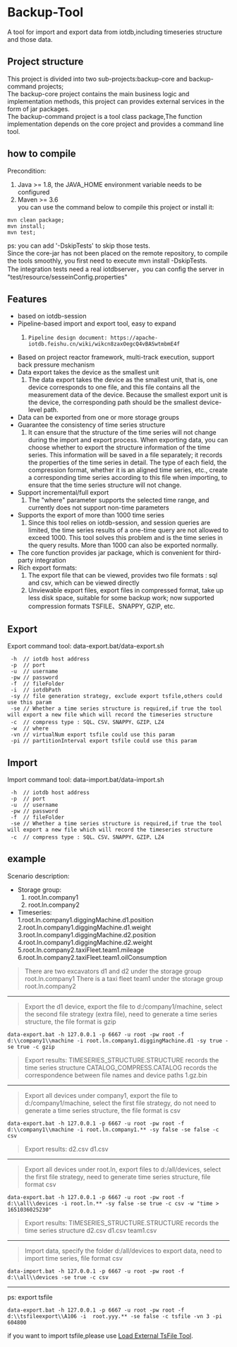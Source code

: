 <!--

    Licensed to the Apache Software Foundation (ASF) under one
    or more contributor license agreements.  See the NOTICE file
    distributed with this work for additional information
    regarding copyright ownership.  The ASF licenses this file
    to you under the Apache License, Version 2.0 (the
    "License"); you may not use this file except in compliance
    with the License.  You may obtain a copy of the License at
    
        http://www.apache.org/licenses/LICENSE-2.0
    
    Unless required by applicable law or agreed to in writing,
    software distributed under the License is distributed on an
    "AS IS" BASIS, WITHOUT WARRANTIES OR CONDITIONS OF ANY
    KIND, either express or implied.  See the License for the
    specific language governing permissions and limitations
    under the License.

-->

# Backup-Tool
A tool for import and export data from iotdb,including timeseries structure and those data.

## Project structure
This project is divided into two sub-projects:backup-core and backup-command projects;  
The backup-core project contains the main business logic and implementation methods, this project can provides external services in the form of jar packages.    
The backup-command project is a tool class package,The function implementation depends on the core project and provides a command line tool.  

## how to compile
Precondition:
1. Java >= 1.8, the JAVA_HOME environment variable needs to be configured  
2. Maven >= 3.6  
you can use the command below to compile this project or install it:  
````
mvn clean package;  
mvn install;  
mvn test;    
````
ps: you can add '-DskipTests' to skip those tests.    
Since the core-jar has not been placed on the remote repository, to compile the tools smoothly, you first need to execute mvn install -DskipTests.    
The integration tests need a real iotdbserver，you can config the server in "test/resource/sesseinConfig.properties"

## Features    
- based on iotdb-session  
- Pipeline-based import and export tool, easy to expand  
    1. ````
       Pipeline design document: https://apache-iotdb.feishu.cn/wiki/wikcn8zaxOegcQ4vBASwtmbmE4f
       ````
- Based on project reactor framework, multi-track execution, support back pressure mechanism  
- Data export takes the device as the smallest unit  
  1. The data export takes the device as the smallest unit, that is, one device corresponds to one file, and this file contains all the measurement data of the device. Because the smallest export unit is the device, the corresponding path should be the smallest device-level path.  
- Data can be exported from one or more storage groups  
- Guarantee the consistency of time series structure  
  1. It can ensure that the structure of the time series will not change during the import and export process. When exporting data, you can choose whether to export the structure information of the time series. This information will be saved in a file separately; it records the properties of the time series in detail. The type of each field, the compression format, whether it is an aligned time series, etc., create a corresponding time series according to this file when importing, to ensure that the time series structure will not change.  
- Support incremental/full export  
  1. The "where" parameter supports the selected time range, and currently does not support non-time parameters  
- Supports the export of more than 1000 time series  
  1. Since this tool relies on iotdb-session, and session queries are limited, the time series results of a one-time query are not allowed to exceed 1000. This tool solves this problem and is the time series in the query results. More than 1000 can also be exported normally.  
- The core function provides jar package, which is convenient for third-party integration  
- Rich export formats:  
  1. The export file that can be viewed, provides two file formats : sql and csv, which can be viewed directly  
  2. Unviewable export files, export files in compressed format, take up less disk space, suitable for some backup work; now supported compression formats TSFILE、SNAPPY, GZIP, etc.  

## Export
Export command tool: data-export.bat/data-export.sh
````
 -h  // iotdb host address
 -p  // port
 -u  // username
 -pw // password
 -f  // fileFolder
 -i  // iotdbPath
 -sy // file generation strategy, exclude export tsfile,others could use this param
 -se // Whether a time series structure is required,if true the tool will export a new file which will record the timeseries structure
 -c  // compress type : SQL、CSV、SNAPPY、GZIP、LZ4
 -w  // where 
 -vn // virtualNum export tsfile could use this param
 -pi // partitionInterval export tsfile could use this param
````

## Import
Import command tool: data-import.bat/data-import.sh
````
 -h  // iotdb host address
 -p  // port
 -u  // username
 -pw // password
 -f  // fileFolder
 -se // Whether a time series structure is required,if true the tool will export a new file which will record the timeseries structure
 -c  // compress type : SQL、CSV、SNAPPY、GZIP、LZ4
````

## example
Scenario description:
- Storage group:
  1. root.ln.company1
  2. root.ln.company2
- Timeseries:  
  1.root.ln.company1.diggingMachine.d1.position  
  2.root.ln.company1.diggingMachine.d1.weight  
  3.root.ln.company1.diggingMachine.d2.position  
  4.root.ln.company1.diggingMachine.d2.weight  
  5.root.ln.company2.taxiFleet.team1.mileage  
  6.root.ln.company2.taxiFleet.team1.oilConsumption  
  
 > There are two excavators d1 and d2 under the storage group root.ln.company1
 > There is a taxi fleet team1 under the storage group root.ln.company2
 ---
 > Export the d1 device, export the file to d:/company1/machine, select the second file strategy (extra file), need to generate a time series structure, the file format is gzip
 ````
data-export.bat -h 127.0.0.1 -p 6667 -u root -pw root -f d:\\company1\\machine -i root.ln.company1.diggingMachine.d1 -sy true -se true -c gzip
 ````
> Export results:
> TIMESERIES_STRUCTURE.STRUCTURE records the time series structure
> CATALOG_COMPRESS.CATALOG records the correspondence between file names and device paths
> 1.gz.bin

--- 
> Export all devices under company1, export the file to d:/company1/machine, select the first file strategy, do not need to generate a time series structure, the file format is csv
````
data-export.bat -h 127.0.0.1 -p 6667 -u root -pw root -f d:\\company1\\machine -i root.ln.company1.** -sy false -se false -c csv
````
> Export results:
> d2.csv
> d1.csv

--- 
> Export all devices under root.ln, export files to d:/all/devices, select the first file strategy, need to generate time series structure, file format csv
````
data-export.bat -h 127.0.0.1 -p 6667 -u root -pw root -f d:\\all\\devices -i root.ln.** -sy false -se true -c csv -w "time > 1651036025230"
````
> Export results:
> TIMESERIES_STRUCTURE.STRUCTURE records the time series structure
> d2.csv
> d1.csv
> team1.csv

--- 
> Import data, specify the folder d:/all/devices to export data, need to import time series, file format csv
````
data-import.bat -h 127.0.0.1 -p 6667 -u root -pw root -f d:\\all\\devices -se true -c csv
````
--- 
ps: export tsfile
````
data-export.bat -h 127.0.0.1 -p 6667 -u root -pw root -f d:\\tsfileexport\\A106 -i  root.yyy.** -se false -c tsfile -vn 3 -pi 604800
````
if you want to import tsfile,please use [Load External TsFile Tool](https://iotdb.apache.org/zh/UserGuide/V0.13.x/Write-And-Delete-Data/Load-External-Tsfile.html).